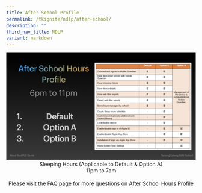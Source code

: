 ```yaml
---
title: After School Profile
permalink: /tkignite/ndlp/after-school/
description: ""
third_nav_title: NDLP
variant: markdown
---
```

<center>
		<a href="https://raw.githubusercontent.com/isomerpages/moe-tkgs/staging/images/PDLP/About_ipad/After_school/after_sch_hour.png"><img src="/images/PDLP/About_ipad/After_school/after_sch_hour.png">
	</a>
	<br>
Sleeping Hours (Applicable to Default &amp; Option A)<br>
11pm to 7am<br>
<br>
	Please visit the FAQ <a href="/tkignite/ndlp/faq/" target="_blank" rel="noopener">page</a> for more questions on After School Hours Profile
</center>